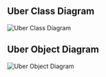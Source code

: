 ## Uber Class Diagram
<img src="https://user-images.githubusercontent.com/46771415/94290477-dbad9a00-ff77-11ea-8204-1d2cc788e476.png" alt="Uber Class Diagram">
<br>

## Uber Object Diagram
<img src="https://user-images.githubusercontent.com/46771415/94290510-e8ca8900-ff77-11ea-9703-d9035d0bb8f9.jpg" alt="Uber Object Diagram">